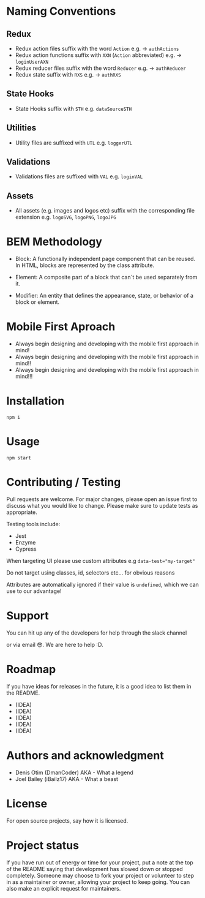 

<!-- https://www.makeareadme.com/ -->

# Naming Conventions

## Redux

- Redux action files suffix with the word `Action` e.g. -> `authActions`
- Redux action functions suffix with `AXN` (`Action` abbreviated) e.g. -> `loginUserAXN`
- Redux reducer files suffix with the word `Reducer` e.g. -> `authReducer`
- Redux state suffix with `RXS` e.g. -> `authRXS`

## State Hooks

- State Hooks suffix with `STH` e.g. `dataSourceSTH`

## Utilities

- Utility files are suffixed with `UTL` e.g. `loggerUTL`

## Validations

- Validations files are suffixed with `VAL` e.g. `loginVAL`

## Assets

- All assets (e.g. images and logos etc) suffix with the corresponding file extension e.g. `logoSVG`, `logoPNG`, `logoJPG`

# BEM Methodology

- Block: A functionally independent page component that can be reused. In HTML, blocks are represented by the class attribute.

- Element: A composite part of a block that can`t be used separately from it.

- Modifier: An entity that defines the appearance, state, or behavior of a block or element.

# Mobile First Aproach

- Always begin designing and developing with the mobile first approach in mind!
- Always begin designing and developing with the mobile first approach in mind!!
- Always begin designing and developing with the mobile first approach in mind!!!

# Installation

`npm i`

# Usage

`npm start`

# Contributing / Testing

Pull requests are welcome. For major changes, please open an issue first to discuss what you would like to change.
Please make sure to update tests as appropriate.

Testing tools include:

- Jest
- Enzyme
- Cypress

When targeting UI please use custom attributes e.g `data-test="my-target"`

Do not target using classes, id, selectors etc... for obvious reasons

Attributes are automatically ignored if their value is `undefined`, which we can use to our advantage!

# Support

You can hit up any of the developers for help through the slack channel

or via email 😎. We are here to help :D.

# Roadmap

If you have ideas for releases in the future, it is a good idea to list them in the README.

- (IDEA)
- (IDEA)
- (IDEA)
- (IDEA)
- (IDEA)

# Authors and acknowledgment

- Denis Otim (DmanCoder) AKA - What a legend
- Joel Bailey (iBailz17) AKA - What a beast

# License

For open source projects, say how it is licensed.

# Project status

If you have run out of energy or time for your project, put a note at the top of the README saying that development has slowed down or stopped completely. Someone may choose to fork your project or volunteer to step in as a maintainer or owner, allowing your project to keep going. You can also make an explicit request for maintainers.
